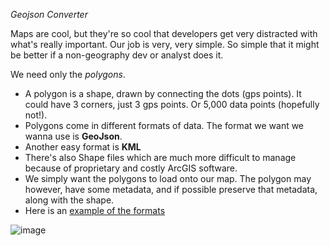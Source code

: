 *Geojson Converter*

Maps are cool, but they're so cool that developers get very distracted with what's really important. 
Our job is very, very simple. So simple that it might be better if a non-geography dev or analyst does it.

We need only the *polygons*. 

- A polygon is a shape, drawn by connecting the dots (gps points). It could have 3 corners, just 3 gps points. Or 5,000 data points (hopefully not!).
- Polygons come in different formats of data. The format we want we wanna use is **GeoJson**. 
- Another easy format is **KML**
- There's also Shape files which are much more difficult to manage because of proprietary and costly ArcGIS software.
- We simply want the polygons to load onto our map. The polygon may however, have some metadata, and if possible preserve that metadata, along with the shape.
- Here is an [example of the formats]([url](https://drive.google.com/drive/folders/1vBWcN2G2ByaEwRjLUQlDajLVIcmTxGXJ?usp=sharing))





![image](https://github.com/user-attachments/assets/63c37a0c-bfed-463a-be2b-29a9d3e0bf3a)
